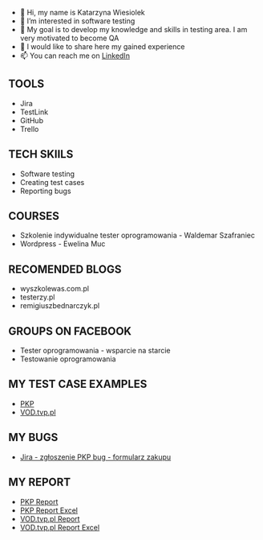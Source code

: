 - 👋 Hi, my name is Katarzyna Wiesiolek
- 👀 I’m interested in software testing
- 🌱 My goal is to develop my knowledge and skills in testing area. I am very motivated to become QA
- 💞️ I would like to share here my gained experience
- 📫 You can reach me on [LinkedIn](https://www.linkedin.com/in/katarzyna-wiesio%C5%82ek-8896a1247/)

## TOOLS
* Jira
* TestLink
* GitHub
* Trello
## TECH SKIILS
* Software testing
* Creating test cases
* Reporting bugs
## COURSES
* Szkolenie indywidualne tester oprogramowania - Waldemar Szafraniec
* Wordpress - Ewelina Muc
## RECOMENDED BLOGS
* wyszkolewas.com.pl
* testerzy.pl
* remigiuszbednarczyk.pl
## GROUPS ON FACEBOOK
* Tester oprogramowania - wsparcie na starcie
* Testowanie oprogramowania
## MY TEST CASE EXAMPLES
* [PKP](https://drive.google.com/file/d/1623lDwgiHpEKVoj8JSRFRS81lvB0X8b9/view?usp=sharing)
* [VOD.tvp.pl](https://drive.google.com/file/d/1HRxpkAyc7JhHSV7Z-h37KINVWC8wi8Rf/view?usp=sharing)
## MY BUGS
* [Jira - zgłoszenie PKP bug - formularz zakupu](https://drive.google.com/file/d/1lt5WiLqydgqYOdYfG356_oV2re9WIa-A/view?usp=sharing)
## MY REPORT
* [PKP Report](https://docs.google.com/document/d/1svHp5fCaCSbKlnMDFcHKSU-BjYgnxEPS/edit?usp=sharing&ouid=101831445860155568766&rtpof=true&sd=true)
* [PKP Report Excel](https://docs.google.com/spreadsheets/d/1WI1ONSXuOKv5e_v8pjZ8SmFNK-5dAlkN/edit?usp=sharing&ouid=101831445860155568766&rtpof=true&sd=true)
* [VOD.tvp.pl Report](https://docs.google.com/document/d/1FMitgBJCWtbAmE3K6xbiUJSBTmzKySdb/edit?usp=sharing&ouid=101831445860155568766&rtpof=true&sd=true)
* [VOD.tvp.pl Report Excel](https://docs.google.com/spreadsheets/d/1C93amEbR8JbvJv0Wf8EzZ-z_zQcJCymt/edit?usp=sharing&ouid=101831445860155568766&rtpof=true&sd=true)

<!---
KasiaWiesiolek/KasiaWiesiolek is a ✨ special ✨ repository because its `README.md` (this file) appears on your GitHub profile.
You can click the Preview link to take a look at your changes.
--->
